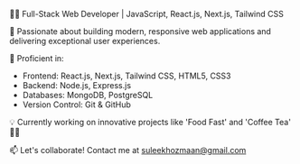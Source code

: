 👨‍💻 Full-Stack Web Developer | JavaScript, React.js, Next.js, Tailwind CSS  

🌟 Passionate about building modern, responsive web applications and delivering exceptional user experiences.  

🚀 Proficient in:
- Frontend: React.js, Next.js, Tailwind CSS, HTML5, CSS3
- Backend: Node.js, Express.js
- Databases: MongoDB, PostgreSQL
- Version Control: Git & GitHub  

💡 Currently working on innovative projects like 'Food Fast' and 'Coffee Tea' 🚴‍♂️  

📫 Let's collaborate! Contact me at [suleekhozmaan@gmail.com](mailto:suleekhozmaan@gmail.com)
